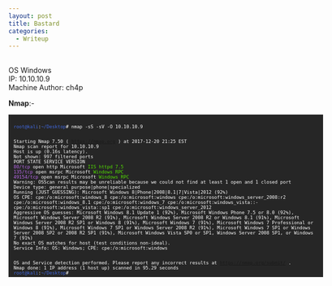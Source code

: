 ```yaml
---
layout: post
title: Bastard
categories:
  - Writeup
---
```


<br>OS Windows
<br>IP: 10.10.10.9
<br>Machine Author: ch4p

**Nmap**:-
<font size="1">
<div style="height:300px;width:600px;overflow:auto;background-color:#262626;color:White;scrollbar-base-color:gold;font-family:monospace;padding:10px;">
<p><font color="RoyalBlue">root@kali</font>:<font color="RoyalBlue">~/Desktop</font># nmap -sS -sV -O 10.10.10.9

<br>Starting Nmap 7.50 ( https://nmap.org ) at 2017-12-20 21:25 EST
<br>Nmap scan report for 10.10.10.9
<br>Host is up (0.16s latency).
<br>Not shown: 997 filtered ports
<br>PORT      STATE SERVICE VERSION
<br><font color="BB69EC">80/tcp</font>    open  http    Microsoft <font color="53E100">IIS httpd 7.5</font>
<br><font color="BB69EC">135/tcp</font>   open  msrpc   Microsoft <font color="53E100">Windows RPC</font>
<br><font color="BB69EC">49154/tcp</font> open  msrpc   Microsoft <font color="53E100">Windows RPC</font>
<br>Warning: OSScan results may be unreliable because we could not find at least 1 open and 1 closed port
<br>Device type: general purpose|phone|specialized
<br>Running (JUST GUESSING): Microsoft Windows 8|Phone|2008|8.1|7|Vista|2012 (92%)
<br>OS CPE: cpe:/o:microsoft:windows_8 cpe:/o:microsoft:windows cpe:/o:microsoft:windows_server_2008:r2 cpe:/o:microsoft:windows_8.1 cpe:/o:microsoft:windows_7 cpe:/o:microsoft:windows_vista::- cpe:/o:microsoft:windows_vista::sp1 cpe:/o:microsoft:windows_server_2012
<br>Aggressive OS guesses: Microsoft Windows 8.1 Update 1 (92%), Microsoft Windows Phone 7.5 or 8.0 (92%), Microsoft Windows Server 2008 R2 (91%), Microsoft Windows Server 2008 R2 or Windows 8.1 (91%), Microsoft Windows Server 2008 R2 SP1 or Windows 8 (91%), Microsoft Windows 7 (91%), Microsoft Windows 7 Professional or Windows 8 (91%), Microsoft Windows 7 SP1 or Windows Server 2008 R2 (91%), Microsoft Windows 7 SP1 or Windows Server 2008 SP2 or 2008 R2 SP1 (91%), Microsoft Windows Vista SP0 or SP1, Windows Server 2008 SP1, or Windows 7 (91%)
<br>No exact OS matches for host (test conditions non-ideal).
<br>Service Info: OS: Windows; CPE: cpe:/o:microsoft:windows

<br>OS and Service detection performed. Please report any incorrect results at https://nmap.org/submit/ .
<br>Nmap done: 1 IP address (1 host up) scanned in 95.29 seconds
<br><font color="RoyalBlue">root@kali</font>:<font color="RoyalBlue">~/Desktop</font>#</p>
</div>
</font>
